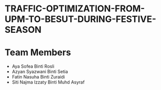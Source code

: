 # TRAFFIC-OPTIMIZATION-FROM-UPM-TO-BESUT-DURING-FESTIVE-SEASON


# Team Members
- Aya Sofea Binti Rosli
- Azyan Syazwani Binti Setia
- Fatin Nasuha Binti Zuraidi
- Siti Najma Izzaty Binti Muhd Asyraf
